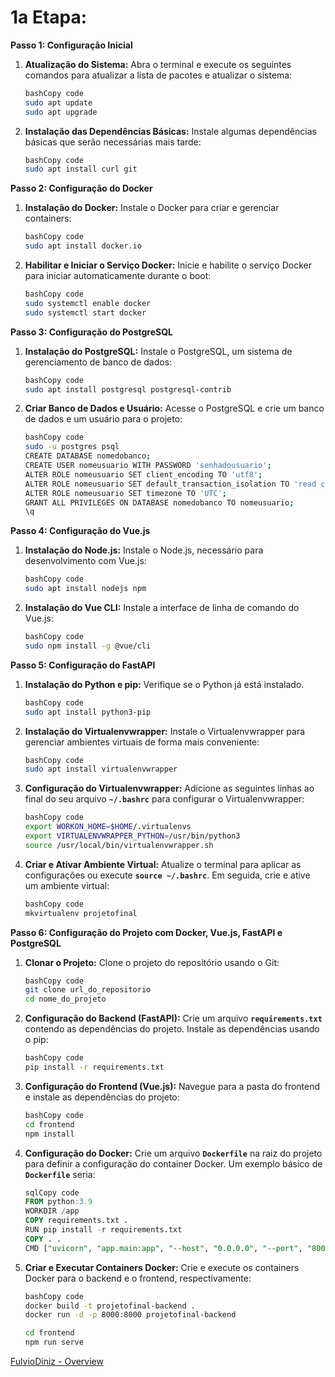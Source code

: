 # 1a Etapa:

**Passo 1: Configuração Inicial**

1. **Atualização do Sistema:**
Abra o terminal e execute os seguintes comandos para atualizar a lista de pacotes e atualizar o sistema:
    
    ```bash
    bashCopy code
    sudo apt update
    sudo apt upgrade
    
    ```
    

1. **Instalação das Dependências Básicas:**
Instale algumas dependências básicas que serão necessárias mais tarde:
    
    ```bash
    bashCopy code
    sudo apt install curl git
    
    ```
    

**Passo 2: Configuração do Docker**

1. **Instalação do Docker:**
Instale o Docker para criar e gerenciar containers:
    
    ```bash
    bashCopy code
    sudo apt install docker.io
    
    ```
    
2. **Habilitar e Iniciar o Serviço Docker:**
Inicie e habilite o serviço Docker para iniciar automaticamente durante o boot:
    
    ```bash
    bashCopy code
    sudo systemctl enable docker
    sudo systemctl start docker
    
    ```
    

**Passo 3: Configuração do PostgreSQL**

1. **Instalação do PostgreSQL:**
Instale o PostgreSQL, um sistema de gerenciamento de banco de dados:
    
    ```bash
    bashCopy code
    sudo apt install postgresql postgresql-contrib
    
    ```
    
2. **Criar Banco de Dados e Usuário:**
Acesse o PostgreSQL e crie um banco de dados e um usuário para o projeto:
    
    ```bash
    bashCopy code
    sudo -u postgres psql
    CREATE DATABASE nomedobanco;
    CREATE USER nomeusuario WITH PASSWORD 'senhadousuario';
    ALTER ROLE nomeusuario SET client_encoding TO 'utf8';
    ALTER ROLE nomeusuario SET default_transaction_isolation TO 'read committed';
    ALTER ROLE nomeusuario SET timezone TO 'UTC';
    GRANT ALL PRIVILEGES ON DATABASE nomedobanco TO nomeusuario;
    \q
    
    ```
    

**Passo 4: Configuração do Vue.js**

1. **Instalação do Node.js:**
Instale o Node.js, necessário para desenvolvimento com Vue.js:
    
    ```bash
    bashCopy code
    sudo apt install nodejs npm
    
    ```
    
2. **Instalação do Vue CLI:**
Instale a interface de linha de comando do Vue.js:
    
    ```bash
    bashCopy code
    sudo npm install -g @vue/cli
    
    ```
    

**Passo 5: Configuração do FastAPI**

1. **Instalação do Python e pip:**
Verifique se o Python já está instalado. 
    
    ```bash
    bashCopy code
    sudo apt install python3-pip
    
    ```
    
2. **Instalação do Virtualenvwrapper:**
Instale o Virtualenvwrapper para gerenciar ambientes virtuais de forma mais conveniente:
    
    ```bash
    bashCopy code
    sudo apt install virtualenvwrapper
    
    ```
    
3. **Configuração do Virtualenvwrapper:**
Adicione as seguintes linhas ao final do seu arquivo **`~/.bashrc`** para configurar o Virtualenvwrapper:
    
    ```bash
    bashCopy code
    export WORKON_HOME=$HOME/.virtualenvs
    export VIRTUALENVWRAPPER_PYTHON=/usr/bin/python3
    source /usr/local/bin/virtualenvwrapper.sh
    
    ```
    
4. **Criar e Ativar Ambiente Virtual:**
Atualize o terminal para aplicar as configurações ou execute **`source ~/.bashrc`**. Em seguida, crie e ative um ambiente virtual:
    
    ```bash
    bashCopy code
    mkvirtualenv projetofinal
    
    ```
    

**Passo 6: Configuração do Projeto com Docker, Vue.js, FastAPI e PostgreSQL**

1. **Clonar o Projeto:**
Clone o projeto do repositório usando o Git:
    
    ```bash
    bashCopy code
    git clone url_do_repositorio
    cd nome_do_projeto
    
    ```
    
2. **Configuração do Backend (FastAPI):**
Crie um arquivo **`requirements.txt`** contendo as dependências do projeto. Instale as dependências usando o pip:
    
    ```bash
    bashCopy code
    pip install -r requirements.txt
    
    ```
    
3. **Configuração do Frontend (Vue.js):**
Navegue para a pasta do frontend e instale as dependências do projeto:
    
    ```bash
    bashCopy code
    cd frontend
    npm install
    
    ```
    
4. **Configuração do Docker:**
Crie um arquivo **`Dockerfile`** na raiz do projeto para definir a configuração do container Docker. Um exemplo básico de **`Dockerfile`** seria:
    
    ```sql
    sqlCopy code
    FROM python:3.9
    WORKDIR /app
    COPY requirements.txt .
    RUN pip install -r requirements.txt
    COPY . .
    CMD ["uvicorn", "app.main:app", "--host", "0.0.0.0", "--port", "8000"]
    
    ```
    
5. **Criar e Executar Containers Docker:**
Crie e execute os containers Docker para o backend e o frontend, respectivamente:
    
    ```bash
    bashCopy code
    docker build -t projetofinal-backend .
    docker run -d -p 8000:8000 projetofinal-backend
    
    cd frontend
    npm run serve
    
    ```
    

[FulvioDiniz - Overview](https://github.com/FulvioDiniz)
